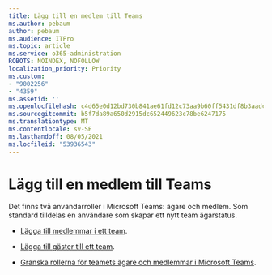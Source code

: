 ```yaml
---
title: Lägg till en medlem till Teams
ms.author: pebaum
author: pebaum
ms.audience: ITPro
ms.topic: article
ms.service: o365-administration
ROBOTS: NOINDEX, NOFOLLOW
localization_priority: Priority
ms.custom:
- "9002256"
- "4359"
ms.assetid: ''
ms.openlocfilehash: c4d65e0d12bd730b841ae61fd12c73aa9b60ff5431df8b3aadc9c5cead6d71f6
ms.sourcegitcommit: b5f7da89a650d2915dc652449623c78be6247175
ms.translationtype: MT
ms.contentlocale: sv-SE
ms.lasthandoff: 08/05/2021
ms.locfileid: "53936543"
---
```

# <a name="add-a-member-to-teams"></a>Lägg till en medlem till Teams

Det finns två användarroller i Microsoft Teams: ägare och medlem. Som standard tilldelas en användare som skapar ett nytt team ägarstatus.

- [Lägga till medlemmar i ett team](https://support.office.com/article/add-members-to-a-team-in-teams-aff2249d-b456-4bc3-81e7-52327b6b38e9).

- [Lägga till gäster till ett team](https://support.office.com/article/Add-guests-to-a-team-in-Teams-fccb4fa6-f864-4508-bdde-256e7384a14f).

- [Granska rollerna för teamets ägare och medlemmar i Microsoft Teams](https://docs.microsoft.com/microsoftteams/assign-roles-permissions).
